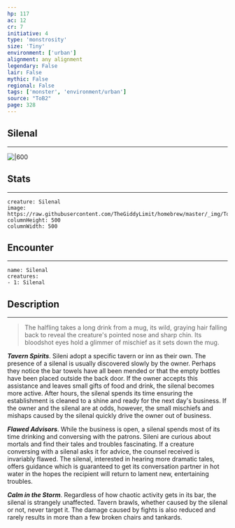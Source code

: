 ```yaml
---
hp: 117
ac: 12
cr: 7
initiative: 4
type: 'monstrosity'    
size: 'Tiny'
environment: ['urban']
alignment: any alignment
legendary: False
lair: False
mythic: False
regional: False
tags: ['monster', 'environment/urban']
source: "ToB2"
page: 328
---
```


## Silenal
---

![|600](https://raw.githubusercontent.com/TheGiddyLimit/homebrew/master/_img/ToB2/creature/Silenal.webp)

## Stats
---

```statblock
creature: Silenal
image: https://raw.githubusercontent.com/TheGiddyLimit/homebrew/master/_img/ToB2/creature/token/Silenal%20%28Token%29.png
columnHeight: 500
columnWidth: 500
```

## Encounter
---

```encounter-table
name: Silenal
creatures:
- 1: Silenal
```

## Description
---
>The halfling takes a long drink from a mug, its wild, graying hair falling back to reveal the creature's pointed nose and sharp chin. Its bloodshot eyes hold a glimmer of mischief as it sets down the mug.

**_Tavern Spirits_**. Sileni adopt a specific tavern or inn as their own. The presence of a silenal is usually discovered slowly by the owner. Perhaps they notice the bar towels have all been mended or that the empty bottles have been placed outside the back door. If the owner accepts this assistance and leaves small gifts of food and drink, the silenal becomes more active. After hours, the silenal spends its time ensuring the establishment is cleaned to a shine and ready for the next day's business. If the owner and the silenal are at odds, however, the small mischiefs and mishaps caused by the silenal quickly drive the owner out of business.

**_Flawed Advisors_**. While the business is open, a silenal spends most of its time drinking and conversing with the patrons. Sileni are curious about mortals and find their tales and troubles fascinating. If a creature conversing with a silenal asks it for advice, the counsel received is invariably flawed. The silenal, interested in hearing more dramatic tales, offers guidance which is guaranteed to get its conversation partner in hot water in the hopes the recipient will return to lament new, entertaining troubles.

**_Calm in the Storm_**. Regardless of how chaotic activity gets in its bar, the silenal is strangely unaffected. Tavern brawls, whether caused by the silenal or not, never target it. The damage caused by fights is also reduced and rarely results in more than a few broken chairs and tankards.






